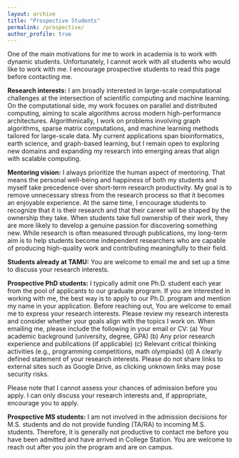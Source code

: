 ```yaml
---
layout: archive
title: "Prospective Students"
permalink: /prospective/
author_profile: true
---
```


One of the main motivations for me to work in academia is to work with dynamic students. 
Unfortunately, I cannot work with all students who would like to work with me. 
I encourage prospective students to read this page before contacting me.

**Research interests:** I am broadly interested in large-scale computational challenges at the intersection of scientific computing and machine learning.
On the computational side, my work focuses on parallel and distributed computing, 
aiming to scale algorithms across modern high-performance architectures.
Algorithmically, I work on problems involving graph algorithms, sparse matrix computations, and machine learning methods tailored for large-scale data.
My current applications span bioinformatics, earth science, and graph-based learning, 
but I remain open to exploring new domains and expanding my research into emerging areas that align with scalable computing.

**Mentoring vision:** I always prioritize the human aspect of mentoring. 
That means the personal well-being and happiness of both my students and myself take precedence over short-term research productivity.
My goal is to remove unnecessary stress from the research process so that it becomes an enjoyable experience. 
At the same time, I encourage students to recognize that it is their research and that their career will be shaped by the ownership they take.
When students take full ownership of their work, they are more likely to develop a genuine passion for discovering something new.
While research is often measured through publications, 
my long-term aim is to help students become independent researchers who are capable of producing high-quality work and contributing meaningfully to their field.

**Students already at TAMU:** You are welcome to email me and set up a time to discuss your research interests.

**Prospective PhD students:** I typically admit one Ph.D. student each year from the pool of applicants to our graduate program.
If you are interested in working with me, the best way is to apply to our Ph.D. program and mention my name in your application. Before reaching out, 
You are welcome to email me to express your research interests. 
Please review my research interests and consider whether your goals align with the topics I work on.
When emailing me, please include the following in your email or CV:
(a) Your academic background (university, degree, GPA)
(b) Any prior research experience and publications (if applicable)
(c) Relevant critical thinking activities (e.g., programming competitions, math olympiads)
(d) A clearly defined statement of your research interests. 
Please do not share links to external sites such as Google Drive, as clicking unknown links may pose security risks.

Please note that I cannot assess your chances of admission before you apply. 
I can only discuss your research interests and, if appropriate, encourage you to apply.



**Prospective MS students:** I am not involved in the admission decisions for M.S. students 
and do not provide funding (TA/RA) to incoming M.S. students.
Therefore, it is generally not productive to contact me before you have been admitted 
and have arrived in College Station.
You are welcome to reach out after you join the program and are on campus.
